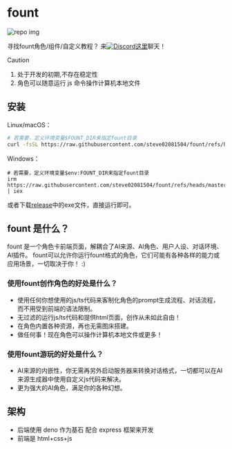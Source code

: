 # fount

![repo img](https://repository-images.githubusercontent.com/862251163/3b57d9ea-ab18-4b70-b11d-f74c764016aa)

寻找fount角色/组件/自定义教程？
来[![Discord](https://img.shields.io/discord/1288934771153440768)这里](https://discord.gg/GtR9Quzq2v)聊天！

> [!CAUTION]
>
> 1. 处于开发的初期,不存在稳定性
> 2. 角色可以随意运行 js 命令操作计算机本地文件

## 安装

Linux/macOS：

```bash
# 若需要，定义环境变量$FOUNT_DIR来指定fount目录
curl -fsSL https://raw.githubusercontent.com/steve02081504/fount/refs/heads/master/src/runner/main.sh | bash
```

Windows：

```pwsh
# 若需要，定义环境变量$env:FOUNT_DIR来指定fount目录
irm https://raw.githubusercontent.com/steve02081504/fount/refs/heads/master/src/runner/main.ps1 | iex
```

或者下载[release](https://github.com/steve02081504/fount/releases)中的exe文件，直接运行即可。

## fount 是什么？

fount 是一个角色卡前端页面，解耦合了AI来源、AI角色、用户人设、对话环境、AI插件。
fount可以允许你运行fount格式的角色，它们可能有各种各样的能力或应用场景，一切取决于你！ :)

### 使用fount创作角色的好处是什么？

- 使用任何你想使用的js/ts代码来客制化角色的prompt生成流程、对话流程，而不用受到前端的语法限制。
- 无过滤的运行js/ts代码和提供html页面，创作从未如此自由！
- 在角色内置各种资源，再也无需图床搭建。
- 做任何事！现在角色可以操作计算机本地文件或更多！

### 使用fount游玩的好处是什么？

- AI来源的内嵌性，你无需再另外启动服务器来转换对话格式，一切都可以在AI来源生成器中使用自定义js代码来解决。
- 更为强大的AI角色，满足你的各种幻想。

## 架构

- 后端使用 deno 作为基石 配合 express 框架来开发
- 前端是 html+css+js
